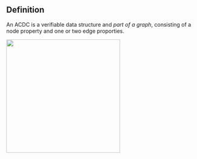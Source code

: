 ## Definition
An ACDC is a verifiable data structure and _part of a graph_, consisting of a node property and one or two edge proporties.

<img src="https://hackmd.io/_uploads/r1KDqKxzj.png" width="300" />